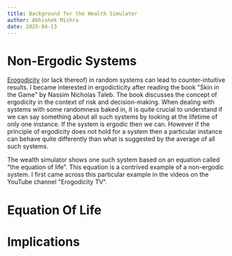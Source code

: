 ```yaml
---
title: Background for the Wealth Simulator
author: Abhishek Mishra
date: 2025-04-13
---
```


# Non-Ergodic Systems

[Erogodicity](https://en.wikipedia.org/wiki/Ergodicity) (or lack thereof) in
random systems can lead to counter-intuitive results.  I became interested in
ergodicticity after reading the book "Skin in the Game" by Nassim Nicholas
Taleb.  The book discusses the concept of ergodicity in the context of risk and
decision-making.  When dealing with systems with some randomness baked in, it is
quite crucial to understand if we can say something about all such systems by
looking at the lifetime of only one instance.  If the system is ergodic then we
can. However if the principle of ergodicity does not hold for a system then a
particular instance can behave quite differently than what is suggested by the
average of all such systems.

The wealth simulator shows one such system based on an equation called "the
equation of life".  This equation is a contrived example of a non-ergodic
system. I first came across this particular example in the videos on the YouTube
channel "Erogodicity TV".

# Equation Of Life

# Implications
